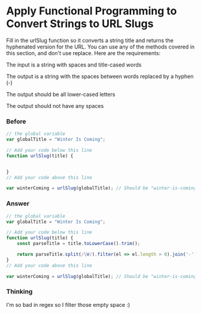 # Apply Functional Programming to Convert Strings to URL Slugs

Fill in the urlSlug function so it converts a string title and returns the hyphenated version for the URL. You can use any of the methods covered in this section, and don't use replace. Here are the requirements:

The input is a string with spaces and title-cased words

The output is a string with the spaces between words replaced by a hyphen (-)

The output should be all lower-cased letters

The output should not have any spaces

### Before

```js
// the global variable
var globalTitle = "Winter Is Coming";

// Add your code below this line
function urlSlug(title) {


}
// Add your code above this line

var winterComing = urlSlug(globalTitle); // Should be "winter-is-coming"
```

### Answer

```js
// the global variable
var globalTitle = "Winter Is Coming";

// Add your code below this line
function urlSlug(title) {
    const parseTitle = title.toLowerCase().trim();

    return parseTitle.split(/\W/).filter(el => el.length > 0).join('-');
}
// Add your code above this line

var winterComing = urlSlug(globalTitle); // Should be "winter-is-coming"
```

### Thinking

I'm so bad in regex so I filter those empty space :)
